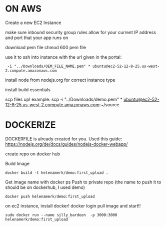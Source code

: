 # ON AWS
Create a new EC2 Instance

make sure inbound security group rules allow for your current IP address and port that your app runs on

download pem file
chmod 600 pem file

use it to ssh into instance with the url given in the portal:
```
 -i "../Downloads/OEM_FILE_NAME.pem" * ubuntu@ec2-52-12-8-25.us-west-2.compute.amazonaws.com
```
install node from nodejs.org for correct instance type

install build essentials

scp files up! example:
 scp -i "../Downloads/demo.pem" * ubuntu@ec2-52-12-8-25.us-west-2.compute.amazonaws.com:~/source


# DOCKERIZE
DOCKERFILE is already created for you. Used this guide:
https://nodejs.org/de/docs/guides/nodejs-docker-webapp/

create repo on docker hub

Build Image
```
docker build -t helenamerk/demo:first_upload .
```
Get image name with docker ps
Push to private repo (the name to push it to should be on dockerhub, I used demo)
```
docker push helenamerk/demo:first_upload
```

on ec2 instance, install docker!
docker login
pull image and start!!
```
sudo docker run --name silly_bardeen  -p 3000:3000 helenamerk/demo:first_upload
```